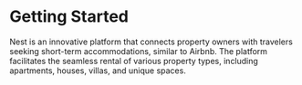 # Getting Started

Nest is an innovative platform that connects property owners with travelers seeking short-term accommodations, similar to Airbnb. The platform facilitates the seamless rental of various property types, including apartments, houses, villas, and unique spaces.
